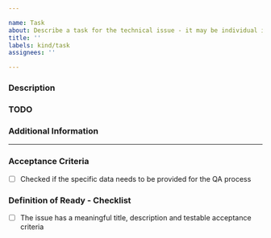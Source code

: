 ```yaml
---

name: Task
about: Describe a task for the technical issue - it may be individual issue or be connected to epic.
title: ''
labels: kind/task
assignees: ''

---
```


<!-- This type is for the technical issues - it may be individual issue or be connected to epic.-->

### Description

<!-- Please, describe the task to be worked at -->

### TODO

<!-- [Optional] add the TODOs in here -->

### Additional Information

<!-- [Optional] add the TODOs in here
e.g. where the task is coming from (Stackdriver errors, Slack question etc.)
Dependency, affected components, priority -->

---------------------------------------------------------------------------------------------

<!-- As the creator of the issue, you don't have to fill anything below this line, but the assignee will take care of this as part of Backlog grooming. -->

### Acceptance Criteria

<!-- [Mandatory field] The assignee will fill the Acceptance Criteria. -->
- [ ] Checked if the specific data needs to be provided for the QA process

### Definition of Ready - Checklist

<!-- the assignee will check the DOR. -->
- [ ] The issue has a meaningful title, description and testable acceptance criteria

